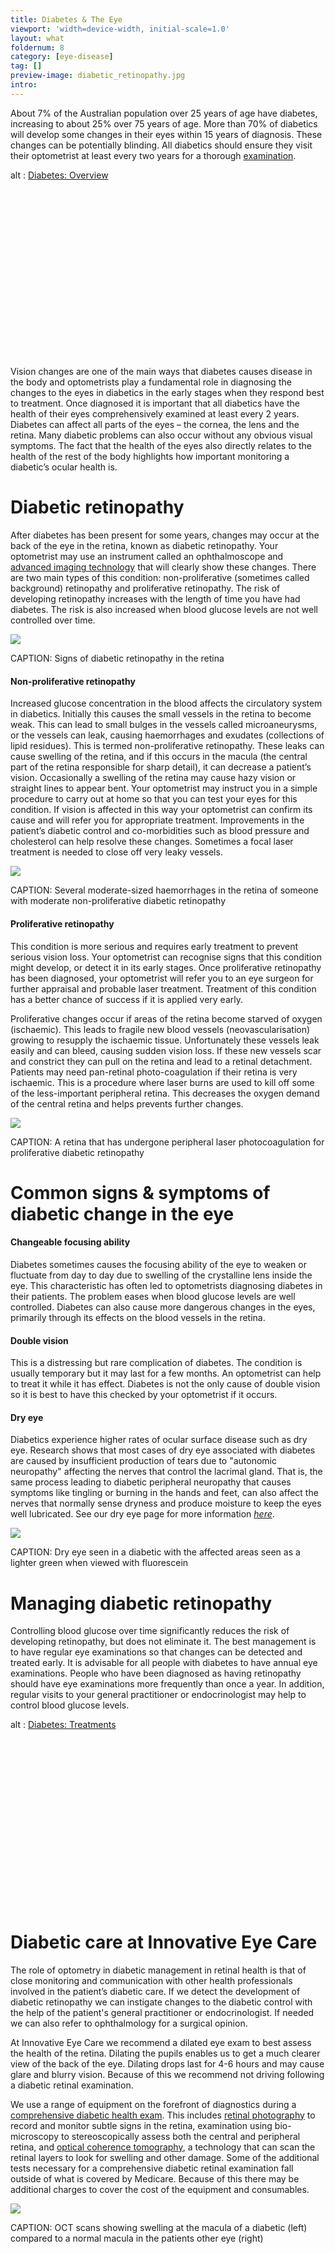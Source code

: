 ```yaml
---
title: Diabetes & The Eye
viewport: 'width=device-width, initial-scale=1.0'
layout: what
foldernum: 8
category: [eye-disease]
tag: []
preview-image: diabetic_retinopathy.jpg
intro: 
---
```


<div class="employee-heading">
<p>About 7% of the Australian population over 25 years of age have diabetes, increasing to about 25% over 75 years of age. More than 70% of diabetics will develop some changes in their eyes within 15 years of diagnosis. These changes can be potentially blinding. All diabetics should ensure they visit their optometrist at least every two years for a thorough <a href="/what-we-do/eye-exam">examination</a>.</p>
</div>

<div class="myWrapper" style="position: relative; padding-bottom: 56.25%; height: 0;"><!--[if IE]><iframe frameborder="0" type="text/html" src="https://2689-2347.captiv8online.com/animations/embed/one/d-t-t-op-t?player_width=100%&player_height=100%&site_company_language=34&autostart=false" width="100%" height="100%" style="position:absolute;top:0;left:0;width:100%;height:100%;"></iframe><![endif]--><!--[if !IE]> <--><object data="https://2689-2347.captiv8online.com/animations/embed/one/d-t-t-op-t?player_width=100%&player_height=100%&site_company_language=34&autostart=false" type="text/html" width="100%" height="100%" style="position:absolute;top:0;left:0;width:100%;height:100%;">  alt : <a href="https://2689-2347.captiv8online.com/animations/embed/one/d-t-t-op-t?player_width=100%&player_height=100%&site_company_language=34&autostart=false">Diabetes: Overview</a></object><!--> <![endif]--></div>

<br>

Vision changes are one of the main ways that diabetes causes disease in the body and optometrists play a fundamental role in diagnosing the changes to the eyes in diabetics in the early stages when they respond best to treatment. Once diagnosed it is important that all diabetics have the health of their eyes comprehensively examined at least every 2 years. Diabetes can affect all parts of the eyes – the cornea, the lens and the retina. Many diabetic problems can also occur without any obvious visual symptoms. The fact that the health of the eyes also directly relates to the health of the rest of the body highlights how important monitoring a diabetic’s ocular health is.

# Diabetic retinopathy

After diabetes has been present for some years, changes may occur at the back of the eye in the retina, known as diabetic retinopathy. Your optometrist may use an instrument called an ophthalmoscope and [advanced imaging technology](/what-we-do/oct) that will clearly show these changes. There are two main types of this condition: non-proliferative (sometimes called background) retinopathy and proliferative retinopathy. The risk of developing retinopathy increases with the length of time you have had diabetes. The risk is also increased when blood glucose levels are not well controlled over time.

![](/uploads/diabetic_retinopathy_2.jpg)

CAPTION: Signs of diabetic retinopathy in the retina

#### Non-proliferative retinopathy

Increased glucose concentration in the blood affects the circulatory system in diabetics. Initially this causes the small vessels in the retina to become weak. This can lead to small bulges in the vessels called microaneurysms, or the vessels can leak, causing haemorrhages and exudates (collections of lipid residues). This is termed non-proliferative retinopathy. These leaks can cause swelling of the retina, and if this occurs in the macula (the central part of the retina responsible for sharp detail), it can decrease a patient’s vision. Occasionally a swelling of the retina may cause hazy vision or straight lines to appear bent. Your optometrist may instruct you in a simple procedure to carry out at home so that you can test your eyes for this condition. If vision is affected in this way your optometrist can confirm its cause and will refer you for appropriate treatment. Improvements in the patient’s diabetic control and co-morbidities such as blood pressure and cholesterol can help resolve these changes. Sometimes a focal laser treatment is needed to close off very leaky vessels.

![](/uploads/diabetic-moderate-retinopathy.jpg)

CAPTION: Several moderate-sized haemorrhages in the retina of someone with moderate non-proliferative diabetic retinopathy

#### Proliferative retinopathy

This condition is more serious and requires early treatment to prevent serious vision loss. Your optometrist can recognise signs that this condition might develop, or detect it in its early stages. Once proliferative retinopathy has been diagnosed, your optometrist will refer you to an eye surgeon for further appraisal and probable laser treatment. Treatment of this condition has a better chance of success if it is applied very early. 

Proliferative changes occur if areas of the retina become starved of oxygen (ischaemic). This leads to fragile new blood vessels (neovascularisation) growing to resupply the ischaemic tissue. Unfortunately these vessels leak easily and can bleed, causing sudden vision loss. If these new vessels scar and constrict they can pull on the retina and lead to a retinal detachment. Patients may need pan-retinal photo-coagulation if their retina is very ischaemic. This is a procedure where laser burns are used to kill off some of the less-important peripheral retina. This decreases the oxygen demand of the central retina and helps prevents further changes.

![](/uploads/diabetes-prp.jpg)

CAPTION: A retina that has undergone peripheral laser photocoagulation for proliferative diabetic retinopathy

# Common signs & symptoms of diabetic change in the eye

#### Changeable focusing ability

Diabetes sometimes causes the focusing ability of the eye to weaken or fluctuate from day to day due to swelling of the crystalline lens inside the eye. This characteristic has often led to optometrists diagnosing diabetes in their patients. The problem eases when blood glucose levels are well controlled. Diabetes can also cause more dangerous changes in the eyes, primarily through its effects on the blood vessels in the retina.

#### Double vision

This is a distressing but rare complication of diabetes. The condition is usually temporary but it may last for a few months. An optometrist can help to treat it while it has effect. Diabetes is not the only cause of double vision so it is best to have this checked by your optometrist if it occurs.

#### Dry eye

Diabetics experience higher rates of ocular surface disease such as dry eye. Research shows that most cases of dry eye associated with diabetes are caused by insufficient production of tears due to "autonomic neuropathy" affecting the nerves that control the lacrimal gland. That is, the same process leading to diabetic peripheral neuropathy that causes symptoms like tingling or burning in the hands and feet, can also affect the nerves that normally sense dryness and produce moisture to keep the eyes well lubricated. See our dry eye page for more information _[here](/what-we-do/dry-eyes)_.

![](/uploads/diabetic-dry-eye.jpg)

CAPTION: Dry eye seen in a diabetic with the affected areas seen as a lighter green when viewed with fluorescein

# Managing diabetic retinopathy

Controlling blood glucose over time significantly reduces the risk of developing retinopathy, but does not eliminate it. The best management is to have regular eye examinations so that changes can be detected and treated early. It is advisable for all people with diabetes to have annual eye examinations. People who have been diagnosed as having retinopathy should have eye examinations more frequently than once a year. In addition, regular visits to your general practitioner or endocrinologist may help to control blood glucose levels.

<div class="myWrapper" style="position: relative; padding-bottom: 56.25%; height: 0;"><!--[if IE]><iframe frameborder="0" type="text/html" src="https://2689-2347.captiv8online.com/animations/embed/one/diab-treat?player_width=100%&player_height=100%&site_company_language=34&autostart=false" width="100%" height="100%" style="position:absolute;top:0;left:0;width:100%;height:100%;"></iframe><![endif]--><!--[if !IE]> <--><object data="https://2689-2347.captiv8online.com/animations/embed/one/diab-treat?player_width=100%&player_height=100%&site_company_language=34&autostart=false" type="text/html" width="100%" height="100%" style="position:absolute;top:0;left:0;width:100%;height:100%;">  alt : <a href="https://2689-2347.captiv8online.com/animations/embed/one/diab-treat?player_width=100%&player_height=100%&site_company_language=34&autostart=false">Diabetes: Treatments</a></object><!--> <![endif]--></div>

<br>

# Diabetic care at Innovative Eye Care 

The role of optometry in diabetic management in retinal health is that of close monitoring and communication with other health professionals involved in the patient’s diabetic care. If we detect the development of diabetic retinopathy we can instigate changes to the diabetic control with the help of the patient's general practitioner or endocrinologist. If needed we can also refer to ophthalmology for a surgical opinion. 

At Innovative Eye Care we recommend a dilated eye exam to best assess the health of the retina. Dilating the pupils enables us to get a much clearer view of the back of the eye. Dilating drops last for 4-6 hours and may cause glare and blurry vision. Because of this we recommend not driving following a diabetic retinal examination. 

We use a range of equipment on the forefront of diagnostics during a [comprehensive diabetic health exam](/what-we-do/eye-exam). This includes [retinal photography](/what-we-do/retinal-photography) to record and monitor subtle signs in the retina, examination using bio-microscopy to stereoscopically assess both the central and peripheral retina, and [optical coherence tomography](/what-we-do/oct), a technology that can scan the retinal layers to look for swelling and other damage. Some of the additional tests necessary for a comprehensive diabetic retinal examination fall outside of what is covered by Medicare. Because of this there may be additional charges to cover the cost of the equipment and consumables.

![](/uploads/diabetic-edema.jpg)

CAPTION: OCT scans showing swelling at the macula of a diabetic (left) compared to a normal macula in the patients other eye (right)
